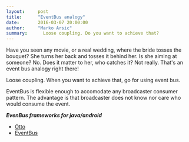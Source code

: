 ```yaml
---
layout:     post
title:      "EventBus analogy"
date:       2016-03-07 20:00:00
author:     "Marko Arsic"
summary:	  Loose coupling. Do you want to achieve that?
---
```


Have you seen any movie, or a real wedding, where the bride tosses the bouquet? She turns her back and tosses it behind her. Is she aiming at someone? No. Does it matter to her, who catches it? Not really. That's an event bus analogy right there!

Loose coupling. When you want to achieve that, go for using event bus. 

EventBus is flexible enough to accomodate any broadcaster consumer pattern. The advantage is that broadcaster does not know nor care who would consume the event.

***EvenBus frameworks for java/android***
* [Otto](https://github.com/square/otto)
* [EventBus](https://github.com/greenrobot/EventBus)
